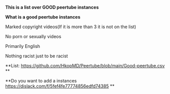 **This is a list over GOOD peertube instances**

**What is a good peertube instances** 

Marked copyright videos(If it is more than 3 it is not on the list)

No porn or sexually videos

Primarily English

Nothing racist just to be racist


**List: https://github.com/HkopMD/Peertube/blob/main/Good-peertube.csv **

**Do you want to add a instances https://dislack.com/f/5fef4fe77774856edfd74385 **
